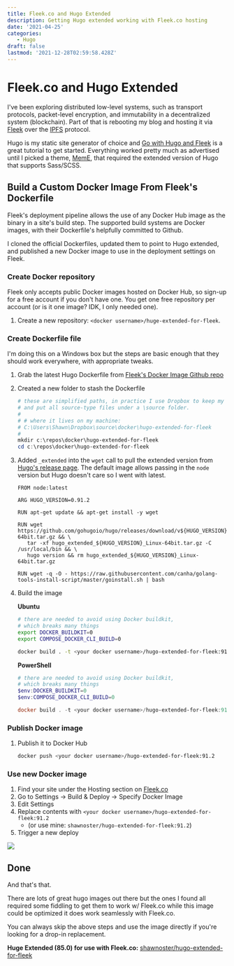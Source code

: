 ```yaml
---
title: Fleek.co and Hugo Extended
description: Getting Hugo extended working with Fleek.co hosting
date: '2021-04-25'
categories:
   - Hugo
draft: false
lastmod: '2021-12-28T02:59:58.428Z'
---
```


# Fleek.co and Hugo Extended

I've been exploring distributed low-level systems, such as transport protocols, packet-level encryption, and immutability in a decentralized system (blockchain). Part of that is rebooting my blog and hosting it via [Fleek](https://fleek.co/) over the [IPFS](https://ipfs.io/) protocol.

Hugo is my static site generator of choice and [Go with Hugo and Fleek](https://blog.fleek.co/posts/go-with-hugo-and-fleek) is a great tutorial to get started. Everything worked pretty much as advertised until I picked a theme, [MemE](https://themes.gohugo.io/hugo-theme-meme/), that required the extended version of Hugo that supports Sass/SCSS.

## Build a Custom Docker Image From Fleek's Dockerfile

Fleek's deployment pipeline allows the use of any Docker Hub image as the binary in a site's build step. The supported build systems are Docker images, with their Dockerfile's helpfully committed to Github.

I cloned the official Dockerfiles, updated them to point to Hugo extended, and published a new Docker image to use in the deployment settings on Fleek.

### Create Docker repository

Fleek only accepts public Docker images hosted on Docker Hub, so sign-up for a free account if you don't have one. You get one free repository per account (or is it one image? IDK, I only needed one).

1. Create a new repository: `<docker username>/huge-extended-for-fleek`.

### Create Dockerfile file

I'm doing this on a Windows box but the steps are basic enough that they should work everywhere, with appropriate tweaks.

1. Grab the latest Hugo Dockerfile from [Fleek's Docker Image Github repo](https://github.com/FleekHQ/site-builder-docker-images)

1. Created a new folder to stash the Dockerfile

   ```powershell
   # these are simplified paths, in practice I use Dropbox to keep my files casually backed-up
   # and put all source-type files under a \source folder.
   #
   # # where it lives on my machine:
   # C:\Users\Shawn\Dropbox\source\docker\hugo-extended-for-fleek
   #
   mkdir c:\repos\docker\hugo-extended-for-fleek
   cd c:\repos\docker\hugo-extended-for-fleek
   ```

1. Added `_extended` into the `wget` call to pull the extended version from [Hugo's release page](https://github.com/gohugoio/hugo/releases). The default image allows passing in the `node` version but Hugo doesn't care so I went with latest.

   ```docker
   FROM node:latest

   ARG HUGO_VERSION=0.91.2

   RUN apt-get update && apt-get install -y wget

   RUN wget https://github.com/gohugoio/hugo/releases/download/v${HUGO_VERSION}/hugo_extended_${HUGO_VERSION}_Linux-64bit.tar.gz && \
      tar -xf hugo_extended_${HUGO_VERSION}_Linux-64bit.tar.gz -C /usr/local/bin && \
      hugo version && rm hugo_extended_${HUGO_VERSION}_Linux-64bit.tar.gz
      
   RUN wget -q -O - https://raw.githubusercontent.com/canha/golang-tools-install-script/master/goinstall.sh | bash
   ```

1. Build the image

   **Ubuntu**

   ```bash
   # there are needed to avoid using Docker buildkit, 
   # which breaks many things
   export DOCKER_BUILDKIT=0
   export COMPOSE_DOCKER_CLI_BUILD=0

   docker build . -t <your docker username>/hugo-extended-for-fleek:91.2
   ```

   **PowerShell**

   ```powershell
   # there are needed to avoid using Docker buildkit, 
   # which breaks many things
   $env:DOCKER_BUILDKIT=0
   $env:COMPOSE_DOCKER_CLI_BUILD=0

   docker build . -t <your docker username>/hugo-extended-for-fleek:91.2
   ```   

### Publish Docker image

1. Publish it to Docker Hub

   ```bash
   docker push <your docker username>/hugo-extended-for-fleek:91.2
   ```

### Use new Docker image

1. Find your site under the Hosting section on [Fleek.co](https://fleek.co/)
1. Go to Settings -> Build & Deploy -> Specify Docker Image
1. Edit Settings
1. Replace contents with `<your docker username>/hugo-extended-for-fleek:91.2`
   - (or use mine: `shawnoster/hugo-extended-for-fleek:91.2`)
1. Trigger a new deploy

![](/images/fleek-and-hugo-extended_2021-07-13-17-09-55.png)

## Done

And that's that.

There are lots of great hugo images out there but the ones I found all required some fiddling to get them to work w/ Fleek.co while this image could be optimized it does work seamlessly with Fleek.co.

You can always skip the above steps and use the image directly if you're looking for a drop-in replacement.

**Huge Extended (85.0) for use with Fleek.co:** [shawnoster/hugo-extended-for-fleek](https://hub.docker.com/r/shawnoster/hugo-extended-for-fleek)
